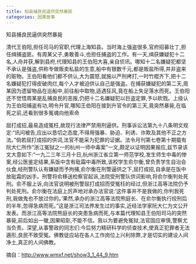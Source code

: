 ```yaml
---
title: 知县捕良民逼供突然暴毙
categories: 因果故事
---
```


	   
知县捕良民逼供突然暴毙

清代王伯阳,担任司马的官职,代理上海知县。当时海上强盗很多,官府招募壮丁,担任缉捕盗匪。有周某父子,勇敢善斗,也担任捕盗的工作。有一天,缉获嫌疑犯十二名,人舟并获,解到县府,代理知县的王伯阳大喜,亲自侦讯。哪知十二名嫌疑犯都坚不承认是强盗,供称专做贩卖私盐的生意,船中有银数千元,都是贩盐所得,并非盗来的赃物。王伯阳看他们都不供认,大为震怒,就施以严刑拷打,一时竹棍齐下,把十二名嫌疑犯打得皮破肉烂,每个人才被迫供认自己是强盗。在捕获嫌疑犯的第二天,周某因为遗留物品在巡船中,前往船中取物,适遇狂风,竟在船上失足落水而死。王伯阳还不觉悟周某是乱捕良民的恶报,仍把十二名嫌疑犯以巨盗定罪,予以砍戮。上级认为王伯阳捕盗有功,明令升官,哪知王伯阳在接到升官令的第三天,竟突然暴毙,在临死之前,还看到很多冤魂向他索命

屈打成招,最易造成冤枉,故现行法律严禁用刑逼供。刑事诉讼法第九十八条明文规定:“讯问被告,应出以恳切之态度,不得用强暴、胁迫、利诱、诈欺及其他不正之方法。”倘若屈打成招的供词,法官不能采为犯罪的证据。法令月刊第七卷第十期载有阮大仁所作“浙江冤狱之一的杭州一师中毒案”一文,颇足以证明因果报应,兹节录该文大意如下:“一九二三年三月十日,杭州浙江省立第一师范学校,发生师生中毒的惨案,经公医鉴定结果,系饭中含有砒霜中毒所致,该校学生俞尔衡,曾负责学生自治会伙食,经刑警队认有嫌疑而予拘捕,俞尔衡在刑警逼供之下,屈打成招,自承是在饭中放砒霜的凶手。刑警将俞移送检察官起诉,法院受刑警队供词影响,将俞尔衡判处死刑。俞不服上诉,向法官说明被刑警屈打成招而受冤枉的经过,但浙江高等法院仍予判处死刑。俞尔衡在法庭上厉声地对承办法官说:‘这件事并不是我做的,你判我死刑,我做鬼也不放过你的。’果然,承办的浙江高等法院熊庭长、在俞尔衡执行绞刑后的半年,忽得急病而死。”这是浙江司法界发生过的事实,近经法学家阮大仁为文公开发表。而浙江高等法院熊庭长的突患急病而死,与本篇代理知县王伯阳司马的突然暴毙,前后如出一辙,因果昭彰,不能不信。我以为要避免冤狱,法官固应审慎,警察尤当负责。深望,从事警政的同志们:今后努力精研科学的侦查技术,使真正犯罪者无法遁形,良民不致受冤。佛教徒应站在各人工作岗位上兴利除弊,才是切实的建设人间净土,真正的人间佛教。


摘自：http://www.wmxf.net/show3_1_44_9.htm